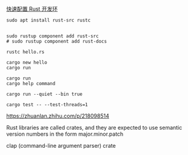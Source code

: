 [快速配置 Rust 开发环](https://www.rust-lang.org/zh-CN/learn/get-started)

```shell
sudo apt install rust-src rustc


sudo rustup component add rust-src
# sudo rustup component add rust-docs
```


```shell
rustc hello.rs

cargo new hello
cargo run

cargo run
cargo help command

cargo run --quiet --bin true

cargo test -- --test-threads=1
```

https://zhuanlan.zhihu.com/p/218098514


Rust libraries are called crates, and they are expected to use semantic version numbers in the form major.minor.patch


clap (command-line argument parser) crate